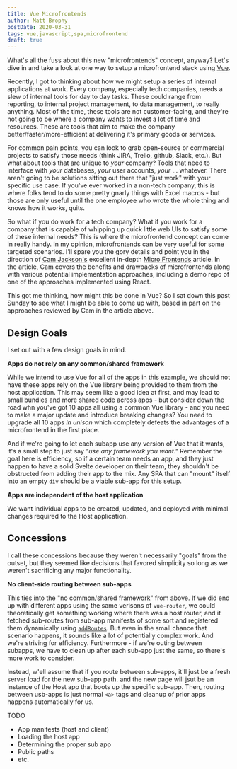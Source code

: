 ```yaml
---
title: Vue Microfrontends
author: Matt Brophy
postDate: 2020-03-31
tags: vue,javascript,spa,microfrontend
draft: true
---
```


What's all the fuss about this new "microfrontends" concept, anyway? Let's dive in and take a look at one way to setup a microfrontend stack using [Vue](https://vuejs.org/).

Recently, I got to thinking about how we might setup a series of internal applications at work. Every company, especially tech companies, needs a slew of internal tools for day to day tasks. These could range from reporting, to internal project management, to data management, to really anything. Most of the time, these tools are not customer-facing, and they're not going to be where a company wants to invest a lot of time and resources. These are tools that aim to make the company better/faster/more-efficient at delivering it's primary goods or services.

For common pain points, you can look to grab open-source or commercial projects to satisfy those needs (think JIRA, Trello, github, Slack, etc.). But what about tools that are unique to _your_ company? Tools that need to interface with _your_ databases, _your_ user accounts, _your_ ... whatever. There aren't going to be solutions sitting out there that "just work" with your specific use case. If you've ever worked in a non-tech company, this is where folks tend to do some pretty gnarly things with Excel macros - but those are only useful until the one employee who wrote the whole thing and knows how it works, quits.

So what if you do work for a tech company? What if you work for a company that is capable of whipping up quick little web UIs to satisfy some of these internal needs? This is where the microfrontend concept can come in really handy. In my opinion, microfrontends can be very useful for some targeted scenarios. I'll spare you the gory details and point you in the direction of [Cam Jackson's](https://camjackson.net/) excellent in-depth [Micro Frontends](https://martinfowler.com/articles/micro-frontends.html) article. In the article, Cam covers the benefits and drawbacks of microfrontends along with various potential implementation approaches, including a demo repo of one of the approaches implemented using React.

This got me thinking, how might this be done in Vue? So I sat down this past Sunday to see what I might be able to come up with, based in part on the approaches reviewed by Cam in the article above.

## Design Goals

I set out with a few design goals in mind.

**Apps do not rely on any common/shared framework**

While we intend to use Vue for all of the apps in this example, we should not have these apps rely on the Vue library being provided to them from the host application. This may seem like a good idea at first, and may lead to small bundles and more shared code across apps - but consider down the road whn you've got 10 apps all using a common Vue library - and you need to make a major update and introduce breaking changes? You need to upgrade all 10 apps _in unison_ which completely defeats the advantages of a microfrontend in the first place.

And if we're going to let each subapp use any version of Vue that it wants, it's a small step to just say _"use any framework you want."_ Remember the goal here is efficiency, so if a certain team needs an app, and they just happen to have a solid Svelte developer on their team, they shouldn't be obstructed from adding their app to the mix. Any SPA that can "mount" itself into an empty `div` should be a viable sub-app for this setup.

**Apps are independent of the host application**

We want individual apps to be created, updated, and deployed with minimal changes required to the Host application.

## Concessions

I call these concessions because they weren't necessarily "goals" from the outset, but they seemed like decisions that favored simplicity so long as we weren't sacrificing any major functionality.

**No client-side routing between sub-apps**

This ties into the "no common/shared framework" from above. If we did end up with different apps using the same verisons of `vue-router`, we could theoretically get something working where there was a host router, and it fetched sub-routes from sub-app manifests of some sort and registered them dynamically using [`addRoutes`](https://router.vuejs.org/api/#router-addroutes). But even in the small chance that scenario happens, it sounds like a lot of potentially complex work. And we're striving for efficiency. Furthermore - if we're outing between subapps, we have to clean up after each sub-app just the same, so there's more work to consider.

Instead, w'ell assume that if you route between sub-apps, it'll just be a fresh server load for the new sub-app path. and the new page will jsut be an instance of the Host app that boots up the specific sub-app. Then, routing between usb-apps is just normal `<a>` tags and cleanup of prior apps happens automatically for us.

TODO

-   App manifests (host and client)
-   Loading the host app
-   Determining the proper sub app
-   Public paths
-   etc.
